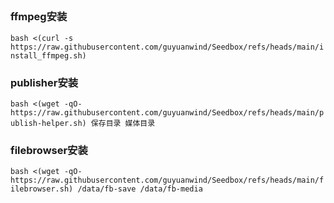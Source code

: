## 
### ffmpeg安装
`bash <(curl -s https://raw.githubusercontent.com/guyuanwind/Seedbox/refs/heads/main/install_ffmpeg.sh)`
### publisher安装
`bash <(wget -qO- https://raw.githubusercontent.com/guyuanwind/Seedbox/refs/heads/main/publish-helper.sh) 保存目录 媒体目录`
### filebrowser安装
`bash <(wget -qO- https://raw.githubusercontent.com/guyuanwind/Seedbox/refs/heads/main/filebrowser.sh) /data/fb-save /data/fb-media
`

